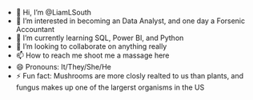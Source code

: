 - 👋 Hi, I’m @LiamLSouth
- 👀 I’m interested in becoming an Data Analyst, and one day a Forsenic Accountant
- 🌱 I’m currently learning SQL, Power BI, and Python
- 💞️ I’m looking to collaborate on anything really
- 📫 How to reach me shoot me a massage here
- 😄 Pronouns: It/They/She/He
- ⚡ Fun fact: Mushrooms are more closly realted to us than plants, and fungus makes up one of the largerst organisms in the US

<!---
LiamLSouth/LiamLSouth is a ✨ special ✨ repository because its `README.md` (this file) appears on your GitHub profile.
You can click the Preview link to take a look at your changes.
--->
